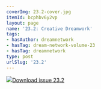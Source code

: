 ```yaml
---
coverImg: 23.2-cover.jpg
itemId: bcphbv6y2vp
layout: page
name: '23.2: Creative Dreamwork'
tags:
- hasAuthor: dreamnetwork
- hasTag: dream-network-volume-23
- hasTag: dreamnetwork
type: post
urlSlug: '23.2'
---
```

<img class="card-img" src="../images/23.2-rect.jpg"/><a href="../files/pdfs/Volume_23/23.2_creativity.pdf" download="">Download issue 23.2</a>
